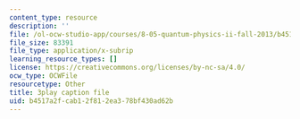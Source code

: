 ```yaml
---
content_type: resource
description: ''
file: /ol-ocw-studio-app/courses/8-05-quantum-physics-ii-fall-2013/b4517a2fcab12f812ea378bf430ad62b_8rAQBnhbjms.srt
file_size: 83391
file_type: application/x-subrip
learning_resource_types: []
license: https://creativecommons.org/licenses/by-nc-sa/4.0/
ocw_type: OCWFile
resourcetype: Other
title: 3play caption file
uid: b4517a2f-cab1-2f81-2ea3-78bf430ad62b
---
```

